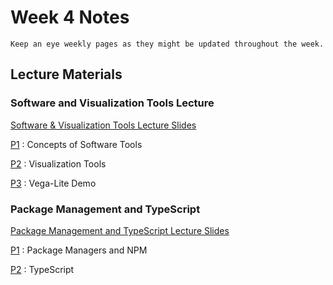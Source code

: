 Week 4 Notes
============================

```{note}
Keep an eye weekly pages as they might be updated throughout the week.
```

## Lecture Materials

### Software and Visualization Tools Lecture
<a href="../resources/10_11_21-_data_viz.pdf">Software & Visualization Tools Lecture Slides</a>

[P1](https://uci.yuja.com/V/Video?v=2131845&node=7971430&a=1160569993&autoplay=1)
: Concepts of Software Tools

[P2](https://uci.yuja.com/V/Video?v=2132775&node=7973430&a=1950270015&autoplay=1)
: Visualization Tools

[P3](https://uci.yuja.com/V/Video?v=2132781&node=7973437&a=741629184&autoplay=1)
: Vega-Lite Demo

### Package Management and TypeScript

<a href="../resources/10_11_21-typescript.pdf">Package Management and TypeScript Lecture Slides</a>

[P1](https://uci.yuja.com/V/Video?v=2139427&node=7986329&a=687828677&autoplay=1)
: Package Managers and NPM

[P2](https://uci.yuja.com/V/Video?v=2139475&node=7986398&a=1002853321&autoplay=1)
: TypeScript

